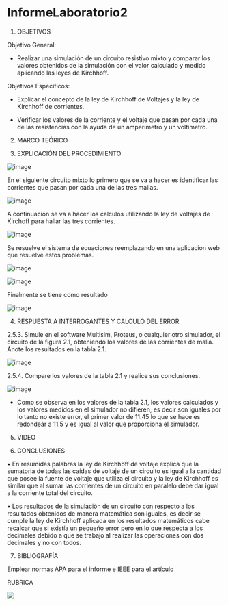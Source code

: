 # InformeLaboratorio2


1. OBJETIVOS

Objetivo General:

* Realizar una simulación de un circuito resistivo mixto y comparar los valores obtenidos de la simulación con el valor calculado y medido aplicando las leyes de Kirchhoff.

Objetivos Específicos:

* Explicar el concepto de la ley de Kirchhoff de Voltajes y la ley de Kirchhoff de corrientes.

* Verificar los valores de la corriente y el voltaje que pasan por cada una de las resistencias con la ayuda de un amperímetro y un voltímetro.


2. MARCO TEÓRICO 


3. EXPLICACIÓN DEL PROCEDIMIENTO

![image](https://user-images.githubusercontent.com/93734334/142775534-23f047db-b838-419f-a7d2-172bd56673a9.png)

En el siguiente circuito mixto lo primero que se va a hacer es identificar las corrientes que pasan por cada una de las tres mallas.

![image](https://user-images.githubusercontent.com/93734334/142775627-26ae29d7-4e81-42e2-b193-d185d8e6abbf.png)

A continuación se va a hacer los calculos utilizando la ley de voltajes de Kirchoff para hallar las tres corrientes.

![image](https://user-images.githubusercontent.com/93734334/142775797-8f1bf859-c848-4242-839c-495b87d69b4f.png)

Se resuelve el sistema de ecuaciones reemplazando en una aplicacion web que resuelve estos problemas.

![image](https://user-images.githubusercontent.com/93734334/142775917-1fd34b74-804d-425e-98f7-857766a24d0a.png)

![image](https://user-images.githubusercontent.com/93734334/142775921-014737ae-e94e-47ff-8000-330546d98387.png)

Finalmente se tiene como resultado

![image](https://user-images.githubusercontent.com/93734334/142775975-647354c6-fa61-4275-ae01-2e34e5a3356b.png)

4. RESPUESTA A INTERROGANTES Y CALCULO DEL ERROR

2.5.3. Simule en el software Multisim, Proteus, o cualquier otro simulador, el circuito de la figura 2.1, obteniendo los valores de las corrientes de malla. Anote los resultados
en la tabla 2.1.

![image](https://user-images.githubusercontent.com/93734334/142776133-f44936ec-7cbe-4473-960f-193a35e34ceb.png)

2.5.4. Compare los valores de la tabla 2.1 y realice sus conclusiones.

![image](https://user-images.githubusercontent.com/93734334/142777730-a3dc8bb9-4bb5-483a-a3f5-94572f1ba356.png)

* Como se observa en los valores de la tabla 2.1, los valores calculados y los valores medidos en el simulador no difieren, es decir son iguales por lo tanto no existe error, el primer valor de 11.45 lo que se hace es redondear a 11.5 y es igual al valor que proporciona el simulador. 

5. VIDEO


6. CONCLUSIONES

•	En resumidas palabras la ley de Kirchhoff de voltaje explica que la sumatoria de todas las caídas de voltaje de un circuito es igual a la cantidad que posee la fuente de voltaje que utiliza el circuito y la ley de Kirchhoff es similar que al sumar las corrientes de un circuito en paralelo debe dar igual a la corriente total del circuito.


•	Los resultados de la simulación de un circuito con respecto a los resultados obtenidos de manera matemática son iguales, es decir se cumple la ley de Kirchhoff aplicada en los resultados matemáticos cabe recalcar que si existía un pequeño error pero en lo que respecta a los decimales debido a que se trabajo al realizar las operaciones con dos decimales y no con todos.


7. BIBLIOGRAFÍA

Emplear normas APA para el informe e IEEE para el artículo


RUBRICA

![](https://github.com/doalulema/InformeLaboratorio/blob/main/Laboratorio.png)
